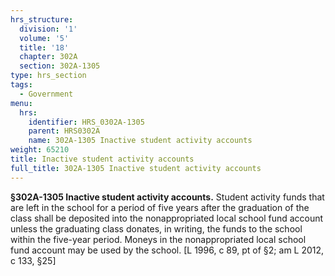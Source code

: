```yaml
---
hrs_structure:
  division: '1'
  volume: '5'
  title: '18'
  chapter: 302A
  section: 302A-1305
type: hrs_section
tags:
  - Government
menu:
  hrs:
    identifier: HRS_0302A-1305
    parent: HRS0302A
    name: 302A-1305 Inactive student activity accounts
weight: 65210
title: Inactive student activity accounts
full_title: 302A-1305 Inactive student activity accounts
---
```

**§302A-1305 Inactive student activity accounts.** Student activity funds that are left in the school for a period of five years after the graduation of the class shall be deposited into the nonappropriated local school fund account unless the graduating class donates, in writing, the funds to the school within the five-year period. Moneys in the nonappropriated local school fund account may be used by the school. [L 1996, c 89, pt of §2; am L 2012, c 133, §25]